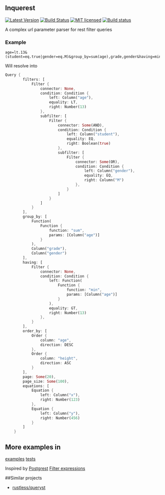 ## Inquerest

[![Latest Version](https://img.shields.io/crates/v/inquerest.svg)](https://crates.io/crates/inquerest)
[![Build Status](https://travis-ci.org/ivanceras/inquerest.svg?branch=master)](https://travis-ci.org/ivanceras/inquerest)
[![MIT licensed](https://img.shields.io/badge/license-MIT-blue.svg)](./LICENSE)
[![Build status](https://ci.appveyor.com/api/projects/status/gu8t6gc5uxjfakge/branch/master?svg=true)](https://ci.appveyor.com/project/ivanceras/inquerest/branch/master)

A complex url parameter parser for rest filter queries

### Example

```
age=lt.13&(student=eq.true|gender=eq.M)&group_by=sum(age),grade,gender&having=min(age)=gt.13&order_by=age.desc,height.asc&page=20&page_size=100&x=123&y=456

```
Will resolve into

```rust
Query {
        filters: [
            Filter {
                connector: None,
                condition: Condition {
                    left: Column("age"),
                    equality: LT,
                    right: Number(13)
                },
                subfilter: [
                    Filter {
                        connector: Some(AND),
                        condition: Condition {
                            left: Column("student"),
                            equality: EQ,
                            right: Boolean(true)
                        },
                        subfilter: [
                            Filter {
                                connector: Some(OR),
                                condition: Condition {
                                    left: Column("gender"),
                                    equality: EQ,
                                    right: Column("M")
                                },
                            }
                        ]
                    }
                ]
            }
        ],
        group_by: [
            Function(
                Function {
                    function: "sum",
                    params: [Column("age")]
                }
            ),
            Column("grade"),
            Column("gender")
        ],
        having: [
            Filter {
                connector: None,
                condition: Condition {
                    left: Function(
                        Function {
                            function: "min",
                            params: [Column("age")]
                        }
                    ),
                    equality: GT,
                    right: Number(13)
                },
            }
        ],
        order_by: [
            Order {
                column: "age",
                direction: DESC
            },
            Order {
                column: "height",
                direction: ASC
            }
        ],
        page: Some(20),
        page_size: Some(100),
        equations: [
            Equation {
                left: Column("x"),
                right: Number(123)
            },
            Equation {
                left: Column("y"),
                right: Number(456)
            }
        ]
    }

```
## More examples in

[examples](https://github.com/ivanceras/inquerest/tree/master/examples)
[tests](https://github.com/ivanceras/inquerest/tree/master/tests)

Inspired by [Postgrest](https://github.com/begriffs/postgrest)  [Filter expressions](https://github.com/begriffs/postgrest/wiki/Routing)

##Similar projects

* [rustless/queryst](https://github.com/rustless/queryst)

